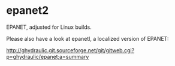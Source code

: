epanet2
=======

EPANET, adjusted for Linux builds.

Please also have a look at epanetl, a localized version of EPANET:

http://ghydraulic.git.sourceforge.net/git/gitweb.cgi?p=ghydraulic/epanet;a=summary
